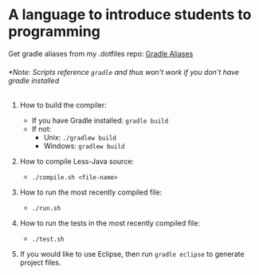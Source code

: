 # A language to introduce students to programming
Get gradle aliases from my .dotfiles repo: [Gradle Aliases](https://github.com/Zamua/.dotfiles/blob/master/gradle-aliases.sh)

###### *Note: Scripts reference `gradle` and thus won't work if you don't have gradle installed
1. How to build the compiler:
    * If you have Gradle installed:
        `gradle build`
    * If not:
        * Unix:    `./gradlew build`
        * Windows: `gradlew build`

2. How to compile Less-Java source:
    * `./compile.sh <file-name>`

3. How to run the most recently compiled file:
    * `./run.sh`

4. How to run the tests in the most recently compiled file:
    * `./test.sh`

5. If you would like to use Eclipse, then run `gradle eclipse` to generate project files.

